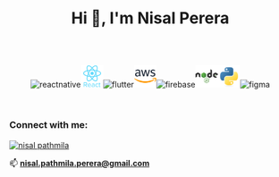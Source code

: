 <h1 align="center">Hi 👋, I'm Nisal Perera</h1>
<br/>
<br/>
<p align="center"><img src="https://reactnative.dev/img/header_logo.svg" alt="reactnative" width="40" height="40"/><img src="https://raw.githubusercontent.com/devicons/devicon/master/icons/react/react-original-wordmark.svg" alt="react" width="40" height="40"/><img src="https://www.vectorlogo.zone/logos/flutterio/flutterio-icon.svg" alt="flutter" width="40" height="40"/><img src="https://raw.githubusercontent.com/devicons/devicon/master/icons/amazonwebservices/amazonwebservices-original-wordmark.svg" alt="aws" width="40" height="40"/><img src="https://www.vectorlogo.zone/logos/firebase/firebase-icon.svg" alt="firebase" width="40" height="40"/><img src="https://raw.githubusercontent.com/devicons/devicon/master/icons/nodejs/nodejs-original-wordmark.svg" alt="nodejs" width="40" height="40"/><img src="https://raw.githubusercontent.com/devicons/devicon/master/icons/python/python-original.svg" alt="python" width="40" height="40"/><img src="https://www.vectorlogo.zone/logos/figma/figma-icon.svg" alt="figma" width="40" height="40"/></p>
<br/>
<h3 align="left">Connect with me:</h3>
<p align="left">
<a href="https://linkedin.com/in/nisalpathmila" target="blank"><img align="center" src="https://raw.githubusercontent.com/rahuldkjain/github-profile-readme-generator/master/src/images/icons/Social/linked-in-alt.svg" alt="nisal pathmila" height="30" width="40" /></a>
</p>

📫 **nisal.pathmila.perera@gmail.com**
